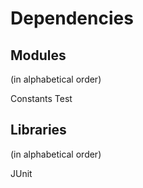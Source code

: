 # Dependencies

## Modules
(in alphabetical order)

Constants
Test

## Libraries
(in alphabetical order)

JUnit
